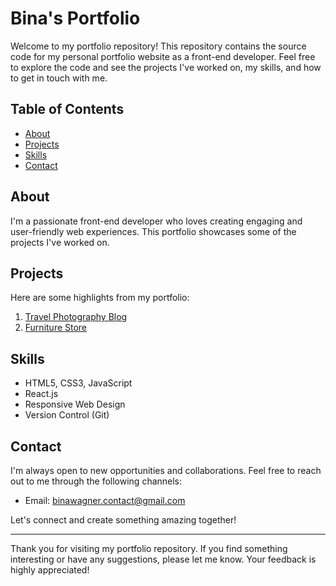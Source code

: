 # Bina's Portfolio

Welcome to my portfolio repository! This repository contains the source code for my personal portfolio website as a front-end developer. Feel free to explore the code and see the projects I've worked on, my skills, and how to get in touch with me.

## Table of Contents

- [About](#about)
- [Projects](#projects)
- [Skills](#skills)
- [Contact](#contact)

## About

I'm a passionate front-end developer who loves creating engaging and user-friendly web experiences. This portfolio showcases some of the projects I've worked on.

## Projects

Here are some highlights from my portfolio:

1. [Travel Photography Blog](https://github.com/b-na/travel_photography_blog)
2. [Furniture Store](https://github.com/b-na/furniture_store)

## Skills

- HTML5, CSS3, JavaScript
- React.js
- Responsive Web Design
- Version Control (Git)

## Contact

I'm always open to new opportunities and collaborations. Feel free to reach out to me through the following channels:

- Email: binawagner.contact@gmail.com

Let's connect and create something amazing together!

---

Thank you for visiting my portfolio repository. If you find something interesting or have any suggestions, please let me know. Your feedback is highly appreciated!
